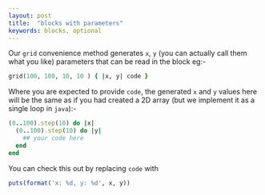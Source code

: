 ```yaml
---
layout: post
title:  "blocks with parameters"
keywords: blocks, optional
---
```


Our `grid` convenience method generates `x`, `y` (you can actually call them what you like) parameters that can be read in the block eg:-

```ruby
grid(100, 100, 10, 10 ) { |x, y| code }
```

Where you are expected to provide `code`, the generated `x` and `y` values here will be the same as if you had created a 2D array (but we implement it as a single loop in `java`):-

```ruby
(0..100).step(10) do |x|
  (0..100).step(10) do |y|
    ## your code here
  end
end
```

You can check this out by replacing `code` with

```ruby
puts(format('x: %d, y: %d', x, y))
```
